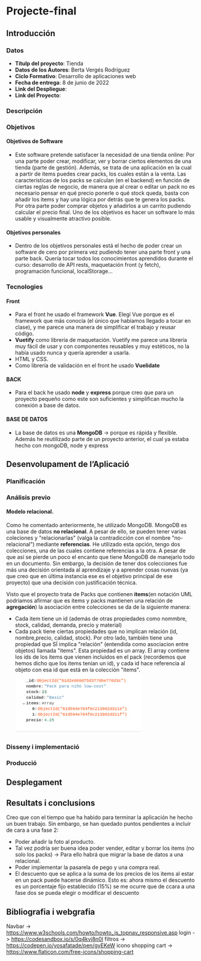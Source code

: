# Projecte-final
## Introducción
### Datos
- **Títulp del proyecto**: Tienda
- **Datos de los Autores**: Berta Vergés Rodríguez
- **Ciclo Formativo**: Desarrollo de aplicaciones web
- **Fecha de entrega**: 8 de junio de 2022
- **Link del Despliegue**:
- **Link del Proyecto**: 
### Descripción
### Objetivos
#### Objetivos de Software
- Este software pretende satisfacer la necesidad de una tienda online: Por una parte poder crear, modificar, ver y borrar ciertos elementos de una tienda (parte de gestión). Además, se trata de una aplicación en la cual a partir de items puedes crear packs, los cuales están a la venta. Las características de los packs se calculan (en el backend) en función de ciertas reglas de negocio, de manera que al crear o editar un pack no es necesario pensar en qué precio ponerle o qué stock queda, basta con añadir los items y hay una lógica por detrás que te genera los packs. Por otra parte poder comprar objetos y añadirlos a un carrito pudiendo calcular el precio final. Uno de los objetivos es hacer un software lo más usable y visualmente atractivo posible.
#### Objetivos personales
-  Dentro de los objetivos personales está el hecho de poder crear un software de cero por primera vez pudiendo tener una parte front y una parte back. Quería tocar todos los conocimientos aprendidos durante el curso: desarrollo de API rests, maquetación front (y fetch), programación funcional, localStorage... 
### Tecnologies
#### Front
- Para el front he usado el framework **Vue**.  Elegí Vue porque es el framework que más conocía (el único que habíamos llegado a tocar en clase), y me parece una manera de simplificar el trabajo y reusar código.
- **Vuetify** como librería de maquetación.  Vuetify me parece una librería muy fácil de usar y con componentes reusables y muy estéticos, no la había usado nunca y quería aprender a usarla. 
- HTML y CSS.
-  Como librería de validación en el front he usado **Vuelidate**
#### BACK
- Para el back he usado **node** y **express** porque creo que para un proyecto pequeño como este son suficientes y simplifican mucho la conexión a base de datos.
#### BASE DE DATOS
- La base de datos es una **MongoDB** -> porque es rápida y flexible. Además he reutilizado parte de un proyecto anterior, el cual ya estaba hecho con mongoDB, node  y express
## Desenvolupament de l’Aplicació
### Planificación
### Análisis previo
#### Modelo relacional.
Como he comentado anteriormente, he utilizado MongoDB. MongoDB es una base de datos **no relacional**. A pesar de ello, se pueden tener varias coleciones y "relacionarlas" (valga la contradicción con el nombre "no-relacional") mediante **referencias**. He utilizado esta opción, tengo dos colecciones, una de las cuales contiene referencias a la otra. A pesar de que así se pierde un poco el encanto que tiene MongoDB de manejarlo todo en un documento. Sin embargo, la decisión de tener dos colecciones fue más una decisión orientada al aprendizaje y a aprender cosas nuevas (ya que creo que en última instancia ese es el objetivo principal de ese proyecto) que una decisión con justificación técnica.

Visto que el proyecto trata de Packs que contienen **items**(en notación UML podríamos afirmar que es items y packs mantienen una relación de **agregación**) la asociación entre colecciones se da de la siguiente manera:
- Cada item tiene un id (además de otras propiedades como nommbre, stock, calidad, demanda, precio y material)
- Cada pack tiene ciertas propiedades que no implican relación (id, nombre,precio, calidad, stock). Por otro lado, también tiene una propiedad que SÍ implica "relación" (entendida como asociacion entre objetos) llamada "items". Esta propiedad es un array. El array contiene los ids de los items que vienen incluidos en el pack (recordemos que hemos dicho que los items tenían un id), y cada id hace referencia al objeto con esa id que está en la colección "items".  
    ![Modelo de composición](/doc/img/referencia-items.png)

### Disseny i implementació
### Producció
## Desplegament
## Resultats i conclusions
Creo que con el tiempo que ha habido para terminar la aplicación he hecho un buen trabajo. Sin embargo, se han quedado puntos pendientes a incluir de cara a una fase 2:
- Poder añadir la foto al producto.
- Tal vez podría ser buena idea poder vender, editar y borrar los items (no solo los packs) -> Para ello habrá que migrar la base de datos a una relacional.
- Poder implementar la pasarela de pego y una compra real.
- El descuento que se aplica a la suma de los precios de los items al estar en un pack puede hacerse dinámico. Esto es: ahora mismo el descuento es un porcentaje fijo establecido (15%) se me ocurre que de ccara a una fase dos se pueda elegir o modificar el descuento
## Bibliografia i webgrafia
Navbar -> https://www.w3schools.com/howto/howto_js_topnav_responsive.asp
login -> https://codesandbox.io/s/0q4kvj8n0l
filtros -> https://codepen.io/yosafatade/pen/gyEKeW
icono shopping cart -> https://www.flaticon.com/free-icons/shopping-cart
